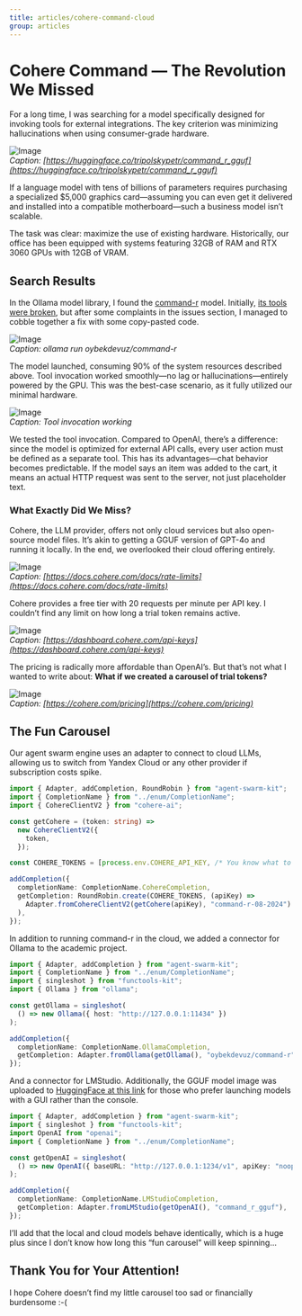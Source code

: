 ```yaml
---
title: articles/сohere-сommand-cloud
group: articles
---
```

# Cohere Command — The Revolution We Missed

For a long time, I was searching for a model specifically designed for invoking tools for external integrations. The key criterion was minimizing hallucinations when using consumer-grade hardware.

![Image](./images/27a6588000b861ec4a3c713f4e911165.png)  
*Caption: [https://huggingface.co/tripolskypetr/command_r_gguf](https://huggingface.co/tripolskypetr/command_r_gguf)*  

If a language model with tens of billions of parameters requires purchasing a specialized $5,000 graphics card—assuming you can even get it delivered and installed into a compatible motherboard—such a business model isn’t scalable.

The task was clear: maximize the use of existing hardware. Historically, our office has been equipped with systems featuring 32GB of RAM and RTX 3060 GPUs with 12GB of VRAM.

## Search Results

In the Ollama model library, I found the [command-r](https://ollama.com/oybekdevuz/command-r) model. Initially, [its tools were broken](https://github.com/ollama/ollama/issues/9680#issuecomment-2742827704), but after some complaints in the issues section, I managed to cobble together a fix with some copy-pasted code.

![Image](./images/db9953ba6398d2e20d7b9b361bc1a1ab.png)  
*Caption: ollama run oybekdevuz/command-r*  

The model launched, consuming 90% of the system resources described above. Tool invocation worked smoothly—no lag or hallucinations—entirely powered by the GPU. This was the best-case scenario, as it fully utilized our minimal hardware.

![Image](./images/00736133279d5105229dfcc7bcee0111.png)  
*Caption: Tool invocation working*  

We tested the tool invocation. Compared to OpenAI, there’s a difference: since the model is optimized for external API calls, every user action must be defined as a separate tool. This has its advantages—chat behavior becomes predictable. If the model says an item was added to the cart, it means an actual HTTP request was sent to the server, not just placeholder text.

### What Exactly Did We Miss?

Cohere, the LLM provider, offers not only cloud services but also open-source model files. It’s akin to getting a GGUF version of GPT-4o and running it locally. In the end, we overlooked their cloud offering entirely.

![Image](./images/0d2d7aca56a5c73392adf3a2eed420a1.png)  
*Caption: [https://docs.cohere.com/docs/rate-limits](https://docs.cohere.com/docs/rate-limits)*  

Cohere provides a free tier with 20 requests per minute per API key. I couldn’t find any limit on how long a trial token remains active.

![Image](./images/4ba84de774c07880b143fecb22adfe43.png)  
*Caption: [https://dashboard.cohere.com/api-keys](https://dashboard.cohere.com/api-keys)*  

The pricing is radically more affordable than OpenAI’s. But that’s not what I wanted to write about: **What if we created a carousel of trial tokens?**

![Image](./images/6938d459f317a071753884e372fb66d6.png)  
*Caption: [https://cohere.com/pricing](https://cohere.com/pricing)*  

## The Fun Carousel

Our agent swarm engine uses an adapter to connect to cloud LLMs, allowing us to switch from Yandex Cloud or any other provider if subscription costs spike.

```typescript
import { Adapter, addCompletion, RoundRobin } from "agent-swarm-kit";
import { CompletionName } from "../enum/CompletionName";
import { CohereClientV2 } from "cohere-ai";

const getCohere = (token: string) =>
  new CohereClientV2({
    token,
  });

const COHERE_TOKENS = [process.env.COHERE_API_KEY, /* You know what to do :-) */];

addCompletion({
  completionName: CompletionName.CohereCompletion,
  getCompletion: RoundRobin.create(COHERE_TOKENS, (apiKey) =>
    Adapter.fromCohereClientV2(getCohere(apiKey), "command-r-08-2024")
  ),
});
```

In addition to running command-r in the cloud, we added a connector for Ollama to the academic project.

```typescript
import { Adapter, addCompletion } from "agent-swarm-kit";
import { CompletionName } from "../enum/CompletionName";
import { singleshot } from "functools-kit";
import { Ollama } from "ollama";

const getOllama = singleshot(
  () => new Ollama({ host: "http://127.0.0.1:11434" })
);

addCompletion({
  completionName: CompletionName.OllamaCompletion,
  getCompletion: Adapter.fromOllama(getOllama(), "oybekdevuz/command-r", ""),
});
```

And a connector for LMStudio. Additionally, the GGUF model image was uploaded to [HuggingFace at this link](https://huggingface.co/tripolskypetr/command_r_gguf) for those who prefer launching models with a GUI rather than the console.

```typescript
import { Adapter, addCompletion } from "agent-swarm-kit";
import { singleshot } from "functools-kit";
import OpenAI from "openai";
import { CompletionName } from "../enum/CompletionName";

const getOpenAI = singleshot(
  () => new OpenAI({ baseURL: "http://127.0.0.1:1234/v1", apiKey: "noop" })
);

addCompletion({
  completionName: CompletionName.LMStudioCompletion,
  getCompletion: Adapter.fromLMStudio(getOpenAI(), "command_r_gguf"),
});
```

I’ll add that the local and cloud models behave identically, which is a huge plus since I don’t know how long this “fun carousel” will keep spinning...

## Thank You for Your Attention!

I hope Cohere doesn’t find my little carousel too sad or financially burdensome :-(

